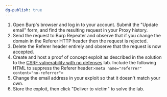 ```yaml
---
dg-publish: true
---
```







1. Open Burp's browser and log in to your account. Submit the "Update email" form, and find the resulting request in your Proxy history.
2. Send the request to Burp Repeater and observe that if you change the domain in the Referer HTTP header then the request is rejected.
3. Delete the Referer header entirely and observe that the request is now accepted.
4. Create and host a proof of concept exploit as described in the solution to the [CSRF vulnerability with no defenses](https://portswigger.net/web-security/csrf/lab-no-defenses) lab. Include the following HTML to suppress the Referer header:`<meta name="referrer" content="no-referrer">`
5. Change the email address in your exploit so that it doesn't match your own.
6. Store the exploit, then click "Deliver to victim" to solve the lab.